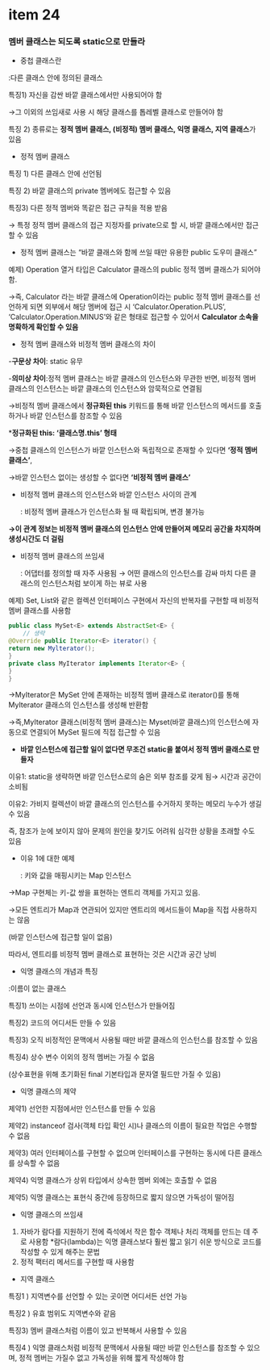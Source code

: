 # item 24

### 멤버 클래스는 되도록 static으로 만들라

- 중첩 클래스란

:다른 클래스 안에 정의된 클래스

특징1) 자신을 감싼 바깥 클래스에서만 사용되어야 함

→그 이외의 쓰임새로 사용 시 해당 클래스를 톱레벨 클래스로 만들어야 함

특징 2) 종류로는 **정적 멤버 클래스, (비정적) 멤버 클래스, 익명 클래스, 지역 클래스**가 있음

- 정적 멤버 클래스

특징 1) 다른 클래스 안에 선언됨

특징 2) 바깥 클래스의 private 멤버에도 접근할 수 있음

특징3) 다른 정적 멤버와 똑같은 접근 규칙을 적용 받음

→ 특정 정적 멤버 클래스의 접근 지정자를 private으로 할 시, 바깥 클래스에서만 접근할 수 있음

- 정적 멤버 클래스는 “바깥 클래스와 함께 쓰일 때만 유용한 public 도우미 클래스”

예제) Operation 열거 타입은 Calculator 클래스의 public 정적 멤버 클래스가 되어야 함.

→즉, Calculator 라는 바깥 클래스에 Operation이라는 public 정적 멤버 클래스를 선언하게 되면 외부에서 해당 멤버에 접근 시 ‘Calculator.Operation.PLUS’, ‘Calculator.Operation.MINUS’와 같은 형태로 접근할 수 있어서 **Calculator 소속을 명확하게 확인할 수 있음**


- 정적 멤버 클래스와 비정적 멤버 클래스의 차이

-**구문상 차이**: static 유무

-**의미상 차이**:정적 멤버 클래스는 바깥 클래스의 인스턴스와 무관한 반면,  비정적 멤버 클래스의 인스턴스는 바깥 클래스의 인스턴스와 암묵적으로 연결됨

→비정적 멤버 클래스에서 **정규화된 this** 키워드를 통해 바깥 인스턴스의 메서드를 호출하거나 바깥 인스턴스를 참조할 수 있음

***정규화된 this: ‘클래스명.this’ 형태**

→중첩 클래스의 인스턴스가 바깥 인스턴스와 독립적으로 존재할 수 있다면 **‘정적 멤버 클래스’**,

→바깥 인스턴스 없이는 생성할 수 없다면 **‘비정적 멤버 클래스’**

- 비정적 멤버 클래스의 인스턴스와 바깥 인스턴스 사이의 관계

  : 비정적 멤버 클래스가 인스턴스화 될 때 확립되며, 변경 불가능

**→이 관계 정보는 비정적 멤버 클래스의 인스턴스 안에 만들어져 메모리 공간을 차지하며 생성시간도 더 걸림**

- 비정적 멤버 클래스의 쓰임새

  : 어댑터를 정의할 때 자주 사용됨 → 어떤 클래스의 인스턴스를 감싸 마치 다른 클래스의 인스턴스처럼 보이게 하는 뷰로 사용

예제) Set, List와 같은 컬렉션 인터페이스 구현에서 자신의 반복자를 구현할 때 비정적 멤버 클래스를 사용함

```java
public class MySet<E> extends AbstractSet<E> { 
    // 생략
@Override public Iterator<E> iterator() {
return new Mylterator();
}
private class MyIterator implements Iterator<E> {
}
}
```

→MyIterator은 MySet 안에 존재하는 비정적 멤버 클래스로 iterator()를 통해 MyIterator 클래스의 인스턴스를 생성해 반환함

→즉,MyIterator 클래스(비정적 멤버 클래스)는 Myset(바깥 클래스)의 인스턴스에 자동으로 연결되어 MySet 필드에 직접 접근할 수 있음

- **바깥 인스턴스에 접근할 일이 없다면 무조건 static을 붙여서 정적 멤버 클래스로 만들자**

이유1: static을 생략하면 바깥 인스턴스로의 숨은 외부 참조를 갖게 됨→ 시간과 공간이 소비됨

이유2: 가비지 컬렉션이 바깥 클래스의 인스턴스를 수거하지 못하는 메모리 누수가 생길 수 있음

즉, 참조가 눈에 보이지 않아 문제의 원인을 찾기도 어려워 심각한 상황을 초래할 수도 있음

- 이유 1에 대한 예제

  : 키와 값을 매핑시키는 Map 인스턴스

→Map 구현체는 키-값 쌍을 표현하는 엔트리 객체를 가지고 있음.

→모든 엔트리가 Map과 연관되어 있지만 엔트리의 메서드들이 Map을 직접 사용하지는 않음

(바깥 인스턴스에 접근할 일이 없음)

따라서, 엔트리를 비정적 멤버 클래스로 표현하는 것은 시간과 공간 낭비

- 익명 클래스의 개념과 특징

:이름이 없는 클래스

특징1) 쓰이는 시점에 선언과 동시에 인스턴스가 만들어짐

특징2) 코드의 어디서든 만들 수 있음

특징3) 오직 비정적인 문맥에서 사용될 때만 바깥 클래스의 인스턴스를 참조할 수 있음

특징4) 상수 변수 이외의 정적 멤버는 가질 수 없음

(상수표현을 위해 초기화된 final 기본타입과 문자열 필드만 가질 수 있음)

- 익명 클래스의 제약

제약1) 선언한 지점에서만 인스턴스를 만들 수 있음

제약2) instanceof 검사(객체 타입 확인 시)나 클래스의 이름이 필요한 작업은 수행할 수 없음

제약3) 여러 인터페이스를 구현할 수 없으며 인터페이스를 구현하는 동시에 다른 클래스를 상속할 수 없음

제약4) 익명 클래스가 상위 타입에서 상속한 멤버 외에는 호출할 수 없음

제약5) 익명 클래스는 표현식 중간에 등장하므로 짧지 않으면 가독성이 떨어짐

- 익명 클래스의 쓰임새
1. 자바가 람다를 지원하기 전에 즉석에서 작은 함수 객체나 처리 객체를 만드는 데 주로 사용함
   *람다(lambda)는 익명 클래스보다 훨씬 짧고 읽기 쉬운 방식으로 코드를 작성할 수 있게 해주는 문법
2. 정적 팩터리 메서드를 구현할 때 사용함

- 지역 클래스

특징1 ) 지역변수를 선언할 수 있는 곳이면 어디서든 선언 가능

특징2 ) 유효 범위도 지역변수와 같음

특징3) 멤버 클래스처럼 이름이 있고 반복해서 사용할 수 있음

특징4 ) 익명 클래스처럼 비정적 문맥에서 사용될 때만 바깥 인스턴스를 참조할 수 있으며, 정적 멤버는 가질수 없고 가독성을 위해 짧게 작성해야 함